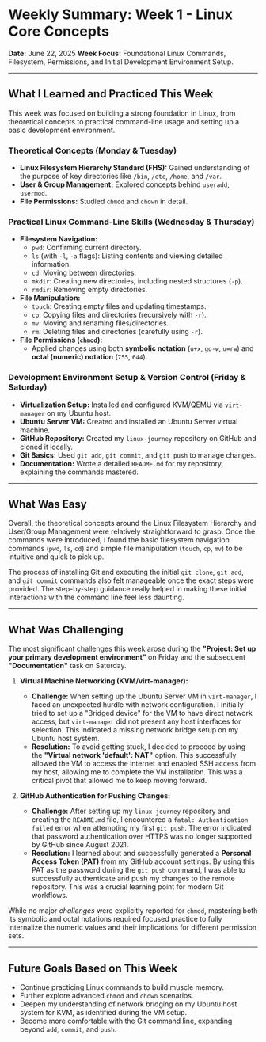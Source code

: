# Weekly Summary: Week 1 - Linux Core Concepts

**Date:** June 22, 2025
**Week Focus:** Foundational Linux Commands, Filesystem, Permissions, and Initial Development Environment Setup.

---

## What I Learned and Practiced This Week

This week was focused on building a strong foundation in Linux, from theoretical concepts to practical command-line usage and setting up a basic development environment.

### Theoretical Concepts (Monday & Tuesday)
* **Linux Filesystem Hierarchy Standard (FHS):** Gained understanding of the purpose of key directories like `/bin`, `/etc`, `/home`, and `/var`.
* **User & Group Management:** Explored concepts behind `useradd`, `usermod`.
* **File Permissions:** Studied `chmod` and `chown` in detail.

### Practical Linux Command-Line Skills (Wednesday & Thursday)
* **Filesystem Navigation:**
    * `pwd`: Confirming current directory.
    * `ls` (with `-l`, `-a` flags): Listing contents and viewing detailed information.
    * `cd`: Moving between directories.
    * `mkdir`: Creating new directories, including nested structures (`-p`).
    * `rmdir`: Removing empty directories.
* **File Manipulation:**
    * `touch`: Creating empty files and updating timestamps.
    * `cp`: Copying files and directories (recursively with `-r`).
    * `mv`: Moving and renaming files/directories.
    * `rm`: Deleting files and directories (carefully using `-r`).
* **File Permissions (`chmod`):**
    * Applied changes using both **symbolic notation** (`u+x`, `go-w`, `u=rw`) and **octal (numeric) notation** (`755`, `644`).

### Development Environment Setup & Version Control (Friday & Saturday)
* **Virtualization Setup:** Installed and configured KVM/QEMU via `virt-manager` on my Ubuntu host.
* **Ubuntu Server VM:** Created and installed an Ubuntu Server virtual machine.
* **GitHub Repository:** Created my `linux-journey` repository on GitHub and cloned it locally.
* **Git Basics:** Used `git add`, `git commit`, and `git push` to manage changes.
* **Documentation:** Wrote a detailed `README.md` for my repository, explaining the commands mastered.

---

## What Was Easy

Overall, the theoretical concepts around the Linux Filesystem Hierarchy and User/Group Management were relatively straightforward to grasp. Once the commands were introduced, I found the basic filesystem navigation commands (`pwd`, `ls`, `cd`) and simple file manipulation (`touch`, `cp`, `mv`) to be intuitive and quick to pick up.

The process of installing Git and executing the initial `git clone`, `git add`, and `git commit` commands also felt manageable once the exact steps were provided. The step-by-step guidance really helped in making these initial interactions with the command line feel less daunting.

---

## What Was Challenging

The most significant challenges this week arose during the **"Project: Set up your primary development environment"** on Friday and the subsequent **"Documentation"** task on Saturday.

1.  **Virtual Machine Networking (KVM/virt-manager):**
    * **Challenge:** When setting up the Ubuntu Server VM in `virt-manager`, I faced an unexpected hurdle with network configuration. I initially tried to set up a "Bridged device" for the VM to have direct network access, but `virt-manager` did not present any host interfaces for selection. This indicated a missing network bridge setup on my Ubuntu host system.
    * **Resolution:** To avoid getting stuck, I decided to proceed by using the **"Virtual network 'default': NAT"** option. This successfully allowed the VM to access the internet and enabled SSH access from my host, allowing me to complete the VM installation. This was a critical pivot that allowed me to keep moving forward.

2.  **GitHub Authentication for Pushing Changes:**
    * **Challenge:** After setting up my `linux-journey` repository and creating the `README.md` file, I encountered a `fatal: Authentication failed` error when attempting my first `git push`. The error indicated that password authentication over HTTPS was no longer supported by GitHub since August 2021.
    * **Resolution:** I learned about and successfully generated a **Personal Access Token (PAT)** from my GitHub account settings. By using this PAT as the password during the `git push` command, I was able to successfully authenticate and push my changes to the remote repository. This was a crucial learning point for modern Git workflows.

While no major *challenges* were explicitly reported for `chmod`, mastering both its symbolic and octal notations required focused practice to fully internalize the numeric values and their implications for different permission sets.

---

## Future Goals Based on This Week

* Continue practicing Linux commands to build muscle memory.
* Further explore advanced `chmod` and `chown` scenarios.
* Deepen my understanding of network bridging on my Ubuntu host system for KVM, as identified during the VM setup.
* Become more comfortable with the Git command line, expanding beyond `add`, `commit`, and `push`.
